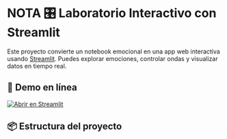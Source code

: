 # NOTA 🎛 Laboratorio Interactivo con Streamlit

Este proyecto convierte un notebook emocional en una app web interactiva usando [Streamlit](https://streamlit.io). Puedes explorar emociones, controlar ondas y visualizar datos en tiempo real.

## 🚀 Demo en línea

[![Abrir en Streamlit](https://static.streamlit.io/badges/streamlit_badge_black_white.svg)](https://share.streamlit.io/flycoxs/NOTA/main/app.py)

## 📦 Estructura del proyecto





